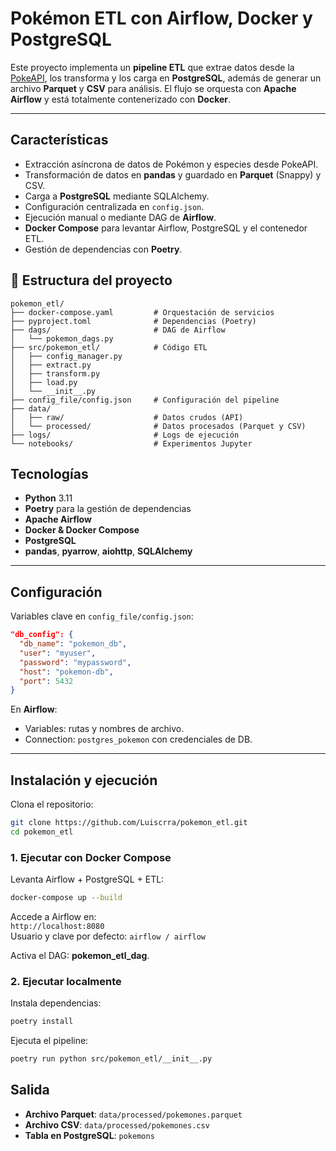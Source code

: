 # Pokémon ETL con Airflow, Docker y PostgreSQL

Este proyecto implementa un **pipeline ETL** que extrae datos desde la [PokeAPI](https://pokeapi.co/), los transforma y los carga en **PostgreSQL**, además de generar un archivo **Parquet** y **CSV** para análisis. El flujo se orquesta con **Apache Airflow** y está totalmente contenerizado con **Docker**.

---

## **Características**
- Extracción asíncrona de datos de Pokémon y especies desde PokeAPI.
- Transformación de datos en **pandas** y guardado en **Parquet** (Snappy) y CSV.
- Carga a **PostgreSQL** mediante SQLAlchemy.
- Configuración centralizada en `config.json`.
- Ejecución manual o mediante DAG de **Airflow**.
- **Docker Compose** para levantar Airflow, PostgreSQL y el contenedor ETL.
- Gestión de dependencias con **Poetry**.

## 📂 **Estructura del proyecto**
```
pokemon_etl/
├── docker-compose.yaml         # Orquestación de servicios
├── pyproject.toml              # Dependencias (Poetry)
├── dags/                       # DAG de Airflow
│   └── pokemon_dags.py
├── src/pokemon_etl/            # Código ETL
│   ├── config_manager.py
│   ├── extract.py
│   ├── transform.py
│   ├── load.py
│   └── __init__.py
├── config_file/config.json     # Configuración del pipeline
├── data/
│   ├── raw/                    # Datos crudos (API)
│   └── processed/              # Datos procesados (Parquet y CSV)
├── logs/                       # Logs de ejecución
└── notebooks/                  # Experimentos Jupyter
```

## **Tecnologías**
- **Python** 3.11
- **Poetry** para la gestión de dependencias
- **Apache Airflow**
- **Docker & Docker Compose**
- **PostgreSQL**
- **pandas**, **pyarrow**, **aiohttp**, **SQLAlchemy**

---

## **Configuración**
Variables clave en `config_file/config.json`:
```json
"db_config": {
  "db_name": "pokemon_db",
  "user": "myuser",
  "password": "mypassword",
  "host": "pokemon-db",
  "port": 5432
}
```

En **Airflow**:
- Variables: rutas y nombres de archivo.
- Connection: `postgres_pokemon` con credenciales de DB.

---

## **Instalación y ejecución**
Clona el repositorio:
```bash
git clone https://github.com/Luiscrra/pokemon_etl.git
cd pokemon_etl
```

### **1. Ejecutar con Docker Compose**
Levanta Airflow + PostgreSQL + ETL:
```bash
docker-compose up --build
```
Accede a Airflow en:  
`http://localhost:8080`  
Usuario y clave por defecto: `airflow / airflow`

Activa el DAG: **pokemon_etl_dag**.

### **2. Ejecutar localmente**
Instala dependencias:
```bash
poetry install
```
Ejecuta el pipeline:
```bash
poetry run python src/pokemon_etl/__init__.py
```

## **Salida**
- **Archivo Parquet**: `data/processed/pokemones.parquet`
- **Archivo CSV**: `data/processed/pokemones.csv`
- **Tabla en PostgreSQL**: `pokemons`
